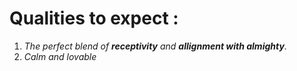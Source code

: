 # Qualities to expect :

1. *The perfect blend of **receptivity** and **allignment with almighty**.*
2. _Calm and lovable_
